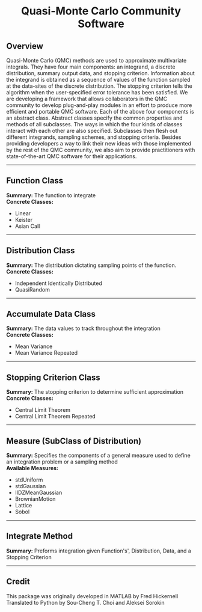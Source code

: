 <center>

# Quasi-Monte Carlo Community Software
</center>

## Overview
Quasi-Monte Carlo (QMC) methods are used to approximate multivariate integrals. They have four main components: an integrand, a discrete distribution, summary output data, and stopping criterion. Information about the integrand is obtained as a sequence of values of the function sampled at the data-sites of the discrete distribution. The stopping criterion tells the algorithm when the user-specified error tolerance has been satisfied. We are developing a framework that allows collaborators in the QMC community to develop plug-and-play modules in an effort to produce more efficient and portable QMC software. Each of the above four components is an abstract class. Abstract classes specify the common properties and methods of all subclasses. The ways in which the four kinds of classes interact with each other are also specified. Subclasses then flesh out different integrands, sampling schemes, and stopping criteria. Besides providing developers a way to link their new ideas with those implemented by the rest of the QMC community, we also aim to provide practitioners with state-of-the-art QMC software for their applications.</p>
<hr>

## Function Class
<b>Summary:</b> The function to integrate<br>
<b>Concrete Classes:</b>
- Linear
- Keister
- Asian Call

<hr>

## Distribution Class
<b>Summary:</b> The distribution dictating sampling points of the function.<br>
<b>Concrete Classes:</b>
- Independent Identically Distributed
- QuasiRandom

<hr>

## Accumulate Data Class
<b>Summary:</b> The data values to track throughout the integration<br>
<b>Concrete Classes:</b>
- Mean Variance
- Mean Variance Repeated

<hr>

## Stopping Criterion Class
<b>Summary:</b> The stopping criterion to determine sufficient approximation<br>
<b>Concrete Classes:</b>
- Central Limit Theorem
- Central Limit Theorem Repeated

<hr>   

## Measure (SubClass of Distribution)
<b>Summary:</b> Specifies the components of a general measure used to define an integration problem or a sampling method<br>
<b>Available Measures:</b>
- stdUniform
- stdGaussian
- IIDZMeanGaussian
- BrownianMotion
- Lattice
- Sobol

<hr>

## Integrate Method
<b>Summary:</b> Preforms integration given Function's', Distribution, Data, and a Stopping Criterion 

<hr>

## Credit
This package was originally developed in MATLAB by Fred Hickernell<br>
Translated to Python by Sou-Cheng T. Choi and Aleksei Sorokin



